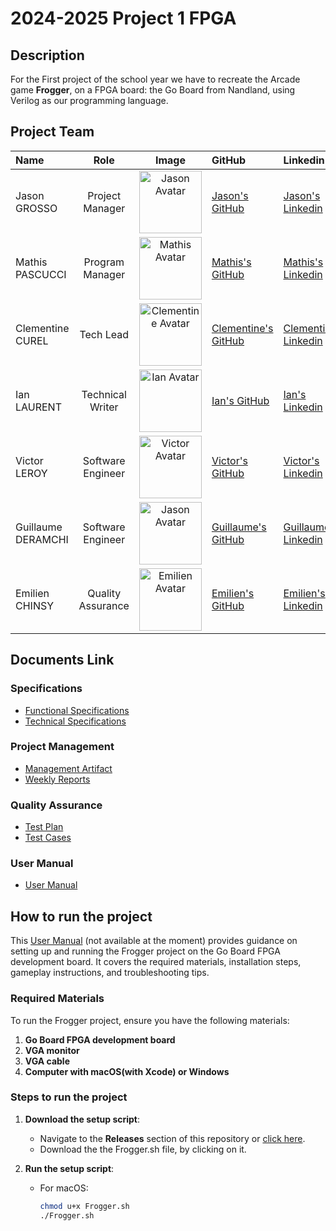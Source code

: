 # 2024-2025 Project 1 FPGA

## Description

For the First project of the school year we have to recreate the Arcade game **Frogger**, on a FPGA board: the Go Board from Nandland, using Verilog as our programming language.

## Project Team

| Name | Role | Image | GitHub | Linkedin|
| :----- | :----------: | :----------: | :---------- | :------ |
| Jason GROSSO | Project Manager | <img src="https://avatars.githubusercontent.com/u/114397870?v=4" width = "100px" alt="Jason Avatar" > | [Jason's GitHub](https://github.com/JasonGROSSO) | [Jason's Linkedin](https://www.linkedin.com/in/jason-grosso-847b39251/) |
| Mathis PASCUCCI | Program Manager | <img src="https://avatars.githubusercontent.com/u/182209815?v=4" width = "100px" alt="Mathis Avatar"> | [Mathis's GitHub](https://github.com/Mathis441) | [Mathis's Linkedin](https://www.linkedin.com/in/mathis-pascucci-8b759732a/) |
| Clementine CUREL | Tech Lead | <img src="https://avatars.githubusercontent.com/u/78617457?v=4" width = "100px" alt="Clementine Avatar"> | [Clementine's GitHub](https://github.com/Clementine951) | [Clementine's Linkedin](https://www.linkedin.com/in/clementinecurel/) |
| Ian LAURENT | Technical Writer | <img src="https://avatars.githubusercontent.com/u/146005340?v=4" width = "100px" alt="Ian Avatar"> | [Ian's GitHub](https://github.com/Ianlaur) | [Ian's Linkedin](https://www.linkedin.com/in/ian-h-laurent/) |
| Victor LEROY | Software Engineer |<img src="https://avatars.githubusercontent.com/u/97166029?v=4" width = "100px" alt="Victor Avatar"> | [Victor's GitHub](https://github.com/Victor-Leroy) | [Victor's Linkedin](https://www.linkedin.com/in/victor-leroy-64baa3229/) |
| Guillaume DERAMCHI | Software Engineer |<img src="https://avatars.githubusercontent.com/u/145995909?v=4" width = "100px" alt="Jason Avatar"> | [Guillaume's GitHub](https://github.com/Guillaume18100) | [Guillaume's Linkedin](https://www.linkedin.com/in/guillaume-deramchi-a45116293/) |
| Emilien CHINSY | Quality Assurance | <img src="https://avatars.githubusercontent.com/u/182214919?v=4" width = "100px" alt="Emilien Avatar"> | [Emilien's GitHub](https://github.com/EmilienChinsy) | [Emilien's Linkedin](https://www.linkedin.com/in/emilien-chinsy-5a794632b/) |

## Documents Link

### Specifications

- [Functional Specifications](https://github.com/algosup/2024-2025-project-1-fpga-team-4/blob/Documents/Documents/FunctionalSpecifications.md)
- [Technical Specifications](https://github.com/algosup/2024-2025-project-1-fpga-team-4/blob/Documents/Documents/TechnicalSpecifications.md)

### Project Management

- [Management Artifact](https://github.com/algosup/2024-2025-project-1-fpga-team-4/blob/Management/Documents/Management/ManagementArtifact.md)
- [Weekly Reports](https://github.com/algosup/2024-2025-project-1-fpga-team-4/tree/Management/Documents/Management/WeeklyReports)

### Quality Assurance

- [Test Plan](https://github.com/algosup/2024-2025-project-1-fpga-team-4/blob/Documents/Documents/TestPlan.md)
- [Test Cases](https://github.com/algosup/2024-2025-project-1-fpga-team-4/blob/QA/Documents/TestCases.md)

### User Manual

- [User Manual](./Documents/UserManual.pdf)


## How to run the project

This [User Manual](./Documents/UserManual.pdf) (not available at the moment) provides guidance on setting up and running the Frogger project on the Go Board FPGA development board. It covers the required materials, installation steps, gameplay instructions, and troubleshooting tips.

### Required Materials
To run the Frogger project, ensure you have the following materials:

1. **Go Board FPGA development board**
2. **VGA monitor**
3. **VGA cable**
4. **Computer with macOS(with Xcode) or Windows**

### Steps to run the project

1. **Download the setup script**:
   - Navigate to the **Releases** section of this repository or [click here](https://github.com/algosup/2024-2025-project-1-fpga-team-4/releases/tag/v.1.1.0).
   - Download the the Frogger.sh file, by clicking on it.

2. **Run the setup script**:
   - For macOS:
     ```bash
     chmod u+x Frogger.sh
     ./Frogger.sh
     ```
   <!--
   - For Windows:
  
      Open a terminal as administrator

      ```bash
     ./Frogger.sh
     ```
   -->
